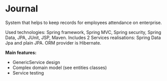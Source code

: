 # Journal
System that helps to keep records for employees attendance on enterprise.

Used technologies: Spring framework, Spring MVC, Spring security, Spring Data, JPA, JUnit, JSP, Maven.
Includes 2 Services realisations: Spring Data Jpa and plain JPA. ORM provider is Hibernate.

<b>Main features:</b><br>
<ul>
<li>GenericService design</li>
<li>Complex domain model (see entities classes)</li>
<li>Service testing</li>
</ul>

